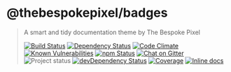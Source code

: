 # @thebespokepixel/badges

> A smart and tidy documentation theme by The Bespoke Pixel
>
> [![Build Status][build-badge]][travis]
> [![Dependency Status][david-badge]][david]
> [![Code Climate][code-climate-badge]][code-climate]
> [![Known Vulnerabilities][snyk-badge]][snyk]
> [![npm Status][npm-badge]][npm]
> [![Chat on Gitter][gitter-badge]][gitter]  
> ![Project status][project-badge]
> [![devDependency Status][david-dev-badge]][david-dev]
> [![Coverage][coverage-badge]][coverage]
> [![Inline docs][inch-badge]][inch]

[gitter-badge]: https://img.shields.io/gitter/room/MarkGriffiths/help.svg?style=flat
[project-badge]: http://img.shields.io/badge/status-alpha-red.svg?style=flat
[build-badge]: http://img.shields.io/travis/MarkGriffiths/documentation-theme-bespoke.svg?branch=master&style=flat
[david-badge]: http://img.shields.io/david/MarkGriffiths/documentation-theme-bespoke.svg?branch=master&style=flat
[david-dev-badge]: http://img.shields.io/david/dev/MarkGriffiths/documentation-theme-bespoke.svg?branch=master&style=flat
[npm-badge]: https://img.shields.io/npm/v/@thebespokepixel/documentation-theme-bespoke.svg?style=flat&logo=data%3Aimage%2Fsvg%2Bxml%3Bbase64%2CPHN2ZyB3aWR0aD0iMTQiIGhlaWdodD0iMTQiIHZpZXdCb3g9IjAgMCAxNCAxNCIgeG1sbnM9Imh0dHA6Ly93d3cudzMub3JnLzIwMDAvc3ZnIj48dGl0bGU%2BbnBtPC90aXRsZT48ZyBmaWxsPSJub25lIiBmaWxsLXJ1bGU9ImV2ZW5vZGQiPjxyZWN0IGZpbGwtb3BhY2l0eT0iLjMiIGZpbGw9IiMwMDAiIHg9IjIiIHk9IjExIiB3aWR0aD0iMTAiIGhlaWdodD0iMiIgcng9IjEiLz48cGF0aCBmaWxsPSIjRkZGIiBkPSJNMiAyaDEwdjEwSDJ6Ii8%2BPHBhdGggZmlsbD0iI0MxMjEyNyIgZD0iTTMgMTFoNFY1aDJ2NmgyVjNIM3oiLz48L2c%2BPC9zdmc%2B
[snyk-badge]: https://snyk.io/test/github/markgriffiths/documentation-theme-bespoke/badge.svg?style=flat
[inch-badge]: http://inch-ci.org/github/MarkGriffiths/documentation-theme-bespoke.svg?branch=master&style=shields
[code-climate-badge]: https://codeclimate.com/github/MarkGriffiths/documentation-theme-bespoke/badges/gpa.svg
[coverage-badge]: https://codeclimate.com/github/MarkGriffiths/documentation-theme-bespoke/badges/coverage.svg

[travis]: https://travis-ci.org/MarkGriffiths/documentation-theme-bespoke
[david]: https://david-dm.org/MarkGriffiths/documentation-theme-bespoke/master
[david-dev]: https://david-dm.org/MarkGriffiths/documentation-theme-bespoke/master#info=devDependencies
[npm]: https://www.npmjs.com/package/@thebespokepixel/documentation-theme-bespoke
[snyk]: https://snyk.io/test/github/markgriffiths/documentation-theme-bespoke
[code-climate]: https://codeclimate.com/github/MarkGriffiths/documentation-theme-bespoke
[coverage]: https://codeclimate.com/coverage/github/MarkGriffiths/documentation-theme-bespoke
[inch]: http://inch-ci.org/github/MarkGriffiths/documentation-theme-bespoke
[gitter]: https://gitter.im/MarkGriffiths/help?utm_source=badge&utm_medium=badge&utm_campaign=pr-badge&utm_content=badge
